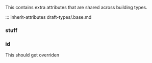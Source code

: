 
This contains extra attributes that are shared across building types.

::: inherit-attributes draft-types/.base.md

<!--{!draft-types/base.md!lines=4-999999}-->

### stuff

### id
This should get overriden